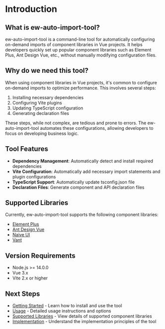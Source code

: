 # Introduction

## What is ew-auto-import-tool?

ew-auto-import-tool is a command-line tool for automatically configuring on-demand imports of component libraries in Vue projects. It helps developers quickly set up popular component libraries such as Element Plus, Ant Design Vue, etc., without manually modifying configuration files.

## Why do we need this tool?

When using component libraries in Vue projects, it's common to configure on-demand imports to optimize performance. This involves several steps:

1. Installing necessary dependencies
2. Configuring Vite plugins
3. Updating TypeScript configuration
4. Generating declaration files

These steps, while not complex, are tedious and prone to errors. The ew-auto-import-tool automates these configurations, allowing developers to focus on developing business logic.

## Tool Features

- **Dependency Management**: Automatically detect and install required dependencies
- **Vite Configuration**: Automatically add necessary import statements and plugin configurations
- **TypeScript Support**: Automatically update tsconfig.json file
- **Declaration Files**: Generate component and API declaration files

## Supported Libraries

Currently, ew-auto-import-tool supports the following component libraries:

- [Element Plus](https://element-plus.org/)
- [Ant Design Vue](https://antdv.com/)
- [Naive UI](https://www.naiveui.com/)
- [Vant](https://vant-ui.github.io/vant/)

## Version Requirements

- Node.js >= 14.0.0
- Vue 3.x
- Vite 2.x or higher

## Next Steps

- [Getting Started](./getting-started.md) - Learn how to install and use the tool
- [Usage](./usage.md) - Detailed usage instructions and options
- [Supported Libraries](./supported-libraries.md) - View details of supported component libraries
- [Implementation](./implementation.md) - Understand the implementation principles of the tool
